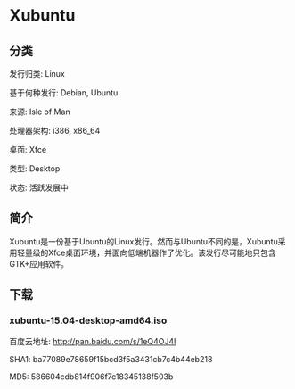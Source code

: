 # Xubuntu

## 分类

发行归类: Linux

基于何种发行: Debian, Ubuntu

来源: Isle of Man

处理器架构: i386, x86_64

桌面: Xfce

类型: Desktop

状态: 活跃发展中

## 简介

Xubuntu是一份基于Ubuntu的Linux发行。然而与Ubuntu不同的是，Xubuntu采用轻量级的Xfce桌面环境，并面向低端机器作了优化。该发行尽可能地只包含GTK+应用软件。

## 下载

### xubuntu-15.04-desktop-amd64.iso

百度云地址: http://pan.baidu.com/s/1eQ4OJ4I

SHA1: ba77089e78659f15bcd3f5a3431cb7c4b44eb218

MD5: 586604cdb814f906f7c18345138f503b